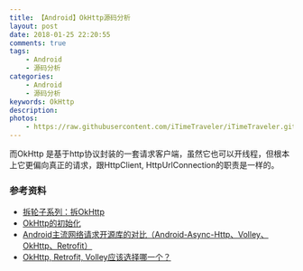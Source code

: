 ```yaml
---
title: 【Android】OkHttp源码分析
layout: post
date: 2018-01-25 22:20:55
comments: true
tags: 
    - Android
    - 源码分析
categories: 
    - Android
    - 源码分析
keywords: OkHttp
description: 
photos:
    - https://raw.githubusercontent.com/iTimeTraveler/iTimeTraveler.github.io/master/gallery/android_common/okhttp_interceptors.png
---
```




而OkHttp 是基于http协议封装的一套请求客户端，虽然它也可以开线程，但根本上它更偏向真正的请求，跟HttpClient, HttpUrlConnection的职责是一样的。





### 参考资料

- [拆轮子系列：拆OkHttp](https://blog.piasy.com/2016/07/11/Understand-OkHttp/)
- [OkHttp的初始化](http://blog.csdn.net/a109340/article/details/73887753)
- [Android主流网络请求开源库的对比（Android-Async-Http、Volley、OkHttp、Retrofit）](http://blog.csdn.net/carson_ho/article/details/52171976)
- [OkHttp, Retrofit, Volley应该选择哪一个？](https://www.jianshu.com/p/77d418e7b5d6)

